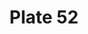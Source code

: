 ---
pid: '52'
an: '6'
title: Plate 52
rev_year: 
_date: 28 Juillet 1798
caption: Capote en crêpe jaune garnie en noir. Sac à falbalasse. Champs-Élyseée.
translation: Yellow Hat with stiff brim and soft crown, embellished with black. Embroidered
  bag. Champs-Élyseée
student: Sarah Bigler
keywords: "[ Capote, Sac à falbalasse ]"
permalink: /plates/52
layout: plate-page
---